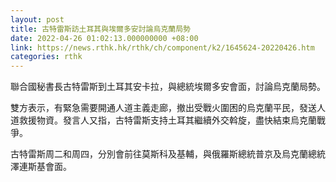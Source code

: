 ```yaml
---
layout: post
title: 古特雷斯訪土耳其與埃爾多安討論烏克蘭局勢
date: 2022-04-26 01:02:13.000000000 +08:00
link: https://news.rthk.hk/rthk/ch/component/k2/1645624-20220426.htm
categories: rthk
---
```


聯合國秘書長古特雷斯到土耳其安卡拉，與總統埃爾多安會面，討論烏克蘭局勢。

雙方表示，有緊急需要開通人道主義走廊，撤出受戰火圍困的烏克蘭平民，發送人道救援物資。發言人又指，古特雷斯支持土耳其繼續外交斡旋，盡快結束烏克蘭戰爭。

古特雷斯周二和周四，分別會前往莫斯科及基輔，與俄羅斯總統普京及烏克蘭總統澤連斯基會面。
